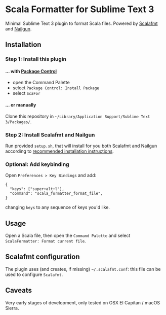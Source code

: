 # Scala Formatter for Sublime Text 3

Minimal Sublime Text 3 plugin to format Scala files. Powered by [Scalafmt](http://[scalameta.org/scalafmt) and [Nailgun](https://github.com/martylamb/nailgun).

## Installation

### Step 1: Install this plugin

#### ... with [Package Control](https://packagecontrol.io/)

- open the Command Palette
- select `Package Control: Install Package`
- select `ScaFor`

#### ... or manually

Clone this repository in `~/Library/Application Support/Sublime Text 3/Packages/`.

### Step 2: Install Scalafmt and Nailgun

Run provided `setup.sh`, that will install for you both Scalafmt and Nailgun according to [recommended installation instructions](http://scalameta.org/scalafmt/#Installation).

### Optional: Add keybinding

Open `Preferences > Key Bindings` and add:

    {
      "keys": ["super+alt+l"],
      "command": "scala_formatter_format_file",
    }

changing `keys` to any sequence of keys you'd like.

## Usage

Open a Scala file, then open the `Command Palette` and select `ScalaFormatter: Format current file`.

## Scalafmt configuration

The plugin uses (and creates, if missing) `~/.scalafmt.conf`: this file can be used to configure `Scalafmt`.

## Caveats

Very early stages of development, only tested on OSX El Capitan / macOS Sierra.
